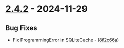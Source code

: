# [2.4.2](https://github.com/seriaati/enka-py/compare/v2.4.1..v2.4.2) - 2024-11-29

## Bug Fixes

- Fix ProgrammingError in SQLiteCache - ([8f2c66a](https://github.com/seriaati/enka-py/commit/8f2c66ae3b6b8d5923f037adfc4c9d7dbff7bebb))

